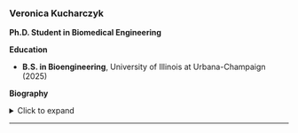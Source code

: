 ### Veronica Kucharczyk 

**Ph.D. Student in Biomedical Engineering**  

**Education**  
- **B.S. in Bioengineering**, University of Illinois at Urbana-Champaign (2025)  

**Biography**  
<details> <summary>Click to expand</summary>  
My name is Veronica Kucharczyk and I am from Huntley, Illinois. I graduated from the University of Illinois at Urbana-Champaign where I studied Bioengineering with a concentration in Imaging and Sensing along with minors in Chemistry and Electrical Engineering. I am excited to be working towards my Ph.D. at UNL where I will focus on imaging of the lymphatic system. In my free time I like to go to Pilates or read!</details>


---

